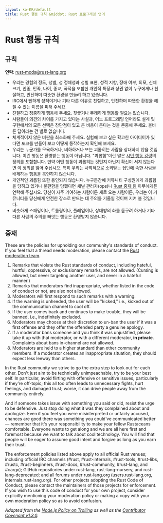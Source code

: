 ```yaml
---
layout: ko-KR/default
title: Rust 행동 규칙 &middot; Rust 프로그래밍 언어
---
```


# Rust 행동 규칙

## 규칙

**연락**: [rust-mods@rust-lang.org](mailto:rust-mods@rust-lang.org)

* 우리는 경험의 정도, 성별, 성 정체성과 성별 표현, 성적 지향, 장애 여부, 외모, 신체 크기, 인종, 민족, 나이, 종교, 국적을 포함한 개인적 특징과 상관 없이 누구에게나 친절하고, 안전하며 따뜻한 환경을 만들려 하고 있습니다.
* IRC에서 뻔하게 성적이거나 기타 다른 이유로 친절하고, 안전하며 따뜻한 환경을 해칠 수 있는 이름을 피해 주세요.
* 친절하고 정중하게 행동해 주세요. 짖궃거나 무례하게 행동할 필요는 없습니다.
* 사람들이 의견의 차이를 가지고 있다는 사실과, 어느 프로그래밍 언어라도 설계 및 구현에서의 모든 선택은 장단점이 있고 큰 비용이 든다는 것을 존중해 주세요. 올바른 답이라는 건 별로 없습니다.
* 체계적이지 않은 비판을 최소화해 주세요. 실험해 보고 싶은 확고한 아이디어가 있다면 포크를 만들어 보고 어떻게 동작하는지 확인해 보세요.
* 우리는 누군가를 모욕하거나, 비하하거나 또는 괴롭히는 사람을 상대하지 않을 것입니다. 이런 행동은 환영받는 행동이 아닙니다. "괴롭힘"이란 말은 <a href="http://citizencodeofconduct.org/">시민 행동 강령</a>의 정의를 포함합니다. 만약 어떤 행동이 괴롭히는 것인지 아닌지 확신이 서지 않는다면 이 정의를 읽어 주십시오. 특히 우리는 사회적으로 소외받는 집단에 속한 사람을 배제하는 행동을 묵인하지 않습니다.
* 개인적인 괴롭힘 또한 용인되지 않습니다. 누구든간에 커뮤니티 구성원에게 괴롭힘을 당하고 있거나 불편함을 당했다면 채널 관리자(ops)나 [Rust 중재 팀](/team.html#Moderation) 아무에게든 연락해 주십시오. 당신이 자주 기여하는 사람이든 새로 오는 사람이든, 우리는 이 커뮤니티를 당신에게 안전한 장소로 만드는 데 주의를 기울일 것이며 지켜 볼 것입니다.
* 비슷하게 스패밍이나, 트롤링이나, 플레임이나, 상대방의 화를 돋구려 하거나 기타 다른 사람의 주의를 빼앗는 행동은 환영받지 않습니다.

## 중재


These are the policies for upholding our community's standards of conduct. If you feel that a thread needs moderation, please contact the [Rust moderation team](/team.html#Moderation).

1. Remarks that violate the Rust standards of conduct, including hateful, hurtful, oppressive, or exclusionary remarks, are not allowed. (Cursing is allowed, but never targeting another user, and never in a hateful manner.)
2. Remarks that moderators find inappropriate, whether listed in the code of conduct or not, are also not allowed.
3. Moderators will first respond to such remarks with a warning.
4. If the warning is unheeded, the user will be "kicked," i.e., kicked out of the communication channel to cool off.
5. If the user comes back and continues to make trouble, they will be banned, i.e., indefinitely excluded.
6. Moderators may choose at their discretion to un-ban the user if it was a first offense and they offer the offended party a genuine apology.
7. If a moderator bans someone and you think it was unjustified, please take it up with that moderator, or with a different moderator, **in private**. Complaints about bans in-channel are not allowed.
8. Moderators are held to a higher standard than other community members. If a moderator creates an inappropriate situation, they should expect less leeway than others.

In the Rust community we strive to go the extra step to look out for each other. Don't just aim to be technically unimpeachable, try to be your best self. In particular, avoid flirting with offensive or sensitive issues, particularly if they're off-topic; this all too often leads to unnecessary fights, hurt feelings, and damaged trust; worse, it can drive people away from the community entirely.

And if someone takes issue with something you said or did, resist the urge to be defensive. Just stop doing what it was they complained about and apologize. Even if you feel you were misinterpreted or unfairly accused, chances are good there was something you could've communicated better — remember that it's your responsibility to make your fellow Rustaceans comfortable. Everyone wants to get along and we are all here first and foremost because we want to talk about cool technology. You will find that people will be eager to assume good intent and forgive as long as you earn their trust.

The enforcement policies listed above apply to all official Rust venues; including official IRC channels (#rust, #rust-internals, #rust-tools, #rust-libs, #rustc, #rust-beginners, #rust-docs, #rust-community, #rust-lang, and #cargo); GitHub repositories under rust-lang, rust-lang-nursery, and rust-lang-deprecated; and all forums under rust-lang.org (users.rust-lang.org, internals.rust-lang.org). For other projects adopting the Rust Code of Conduct, please contact the maintainers of those projects for enforcement. If you wish to use this code of conduct for your own project, consider explicitly mentioning your moderation policy or making a copy with your own moderation policy so as to avoid confusion.

*Adapted from the [Node.js Policy on Trolling](http://blog.izs.me/post/30036893703/policy-on-trolling) as well as the [Contributor Covenant v1.3.0](http://contributor-covenant.org/version/1/3/0/).*
